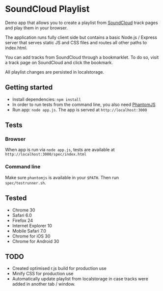 # SoundCloud Playlist #

Demo app that allows you to create a playlist from [SoundCloud](https://soundcloud.com) track pages and play them in your browser.

The application runs fully client side but contains a basic Node.js / Express server that serves static JS and CSS files and routes all other paths to index.html.

You can add tracks from SoundCloud through a bookmarklet. To do so, visit a track page on SoundCloud and click the bookmark.

All playlist changes are persisted in localstorage.


## Getting started ##

- Install dependencies: `npm install`
- In order to run tests from the command line, you also need [PhantomJS](http://phantomjs.org/download.html)
- Run app: `node app.js`. The app is served at `http://localhost:3000`


## Tests ##

### Browser ###

When app is run via `node app.js`, tests are available at `http://localhost:3000/spec/index.html`


### Command line ###

Make sure `phantomjs` is available in your `$PATH`. Then run `spec/testrunner.sh`.


## Tested ##

 - Chrome 30
 - Safari 6.0
 - Firefox 24
 - Internet Explorer 10
 - Mobile Safari 7.0
 - Chrome for iOS 30
 - Chrome for Android 30


## TODO ##

 - Created optimised r.js build for production use
 - Minify CSS for production use
 - Automatically update playlist from localstorage in case tracks were added in another tab / window.
